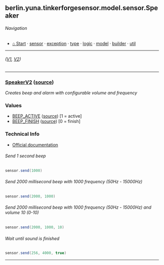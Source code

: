 ## berlin.yuna.tinkerforgesensor.model.sensor.Speaker
###### Navigation
* [⌂ Start](https://github.com/YunaBraska/tinkerforge-sensor/blob/master/readmeDoc/README.md) · [sensor](https://github.com/YunaBraska/tinkerforge-sensor/blob/master/readmeDoc/berlin/yuna/tinkerforgesensor/model/sensor/README.md) · [exception](https://github.com/YunaBraska/tinkerforge-sensor/blob/master/readmeDoc/berlin/yuna/tinkerforgesensor/model/exception/README.md) · [type](https://github.com/YunaBraska/tinkerforge-sensor/blob/master/readmeDoc/berlin/yuna/tinkerforgesensor/model/type/README.md) · [logic](https://github.com/YunaBraska/tinkerforge-sensor/blob/master/readmeDoc/berlin/yuna/tinkerforgesensor/logic/README.md) · [model](https://github.com/YunaBraska/tinkerforge-sensor/blob/master/readmeDoc/berlin/yuna/tinkerforgesensor/model/README.md) · [builder](https://github.com/YunaBraska/tinkerforge-sensor/blob/master/readmeDoc/berlin/yuna/tinkerforgesensor/model/builder/README.md) · [util](https://github.com/YunaBraska/tinkerforge-sensor/blob/master/readmeDoc/berlin/yuna/tinkerforgesensor/util/README.md)

---
######  *([V1](https://github.com/YunaBraska/tinkerforge-sensor/blob/master/src/main/java/berlin/yuna/tinkerforgesensor/model/sensor/Speaker.java), [V2](https://github.com/YunaBraska/tinkerforge-sensor/blob/master/src/main/java/berlin/yuna/tinkerforgesensor/model/sensor/SpeakerV2.java))*


---
### [SpeakerV2](https://github.com/YunaBraska/tinkerforge-sensor/blob/master/readmeDoc/berlin/yuna/tinkerforgesensor/model/sensor/SpeakerV2.md) ([source](https://github.com/YunaBraska/tinkerforge-sensor/blob/master/src/main/java/berlin/yuna/tinkerforgesensor/model/sensor/SpeakerV2.java))

 *Creates beep and alarm with configurable volume and frequency*
 
### Values
 * [BEEP_ACTIVE](https://github.com/YunaBraska/tinkerforge-sensor/blob/master/readmeDoc/berlin/yuna/tinkerforgesensor/model/type/ValueType.md) ([source](https://github.com/YunaBraska/tinkerforge-sensor/blob/master/src/main/java/berlin/yuna/tinkerforgesensor/model/type/ValueType.java))  [1 = active]
 * [BEEP_FINISH](https://github.com/YunaBraska/tinkerforge-sensor/blob/master/readmeDoc/berlin/yuna/tinkerforgesensor/model/type/ValueType.md) ([source](https://github.com/YunaBraska/tinkerforge-sensor/blob/master/src/main/java/berlin/yuna/tinkerforgesensor/model/type/ValueType.java))  [0 = finish] 
### Technical Info
 * [Official documentation](https://www.tinkerforge.com/de/doc/Hardware/Bricklets/Piezo_Speaker_V2.html) 
###### Send 1 second beep
 
```java
sensor.send(1000)
```
 
###### Send 2000 millisecond beep with 1000 frequency (50Hz - 15000Hz)
 
```java
sensor.send(2000, 1000)
```
 
###### Send 2000 millisecond beep with 1000 frequency (50Hz - 15000Hz) and volume 10 (0-10)
 
```java
sensor.send(2000, 1000, 10)
```
 
###### Wait until sound is finished
 
```java
sensor.send(256, 4000, true)
```

--- 
